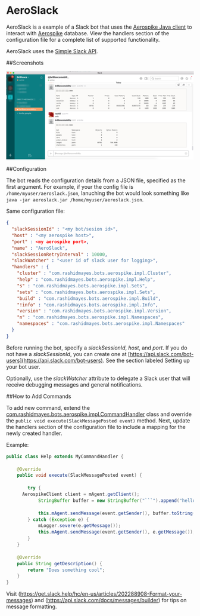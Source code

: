 # AeroSlack

AeroSlack is a example of a Slack bot that uses the [Aerospike Java client](http://www.aerospike.com/docs/client/java/) to interact with [Aerospike](http://www.aerospike.com) database. View the handlers section of the configuration file for a complete list of supported functionality.

AeroSlack uses the [Simple Slack API](https://github.com/Ullink/simple-slack-api).

##Screenshots

![](https://github.com/rashidmayes/AeroSlack/blob/master/screenshots/screenshot1.png)

##Configuration

The bot reads the configuration details from a JSON file, specified as the first argument. For example, if your the config file is `/home/myuser/aeroslack.json`, lanuching the bot would look something like `java -jar aeroslack.jar /home/myuser/aeroslack.json`.

Same configuration file:

```json
{
  "slackSessionId" : "<my bot/sesion id>",
  "host" : "<my aerospike host>",
  "port" : <my aerospike port>,
  "name" : "AeroSlack",
  "slackSessionRetryInterval" : 10000,
  "slackWatcher" : "<user id of slack user for logging>",
  "handlers" : {
    "cluster" : "com.rashidmayes.bots.aerospike.impl.Cluster",
    "help" : "com.rashidmayes.bots.aerospike.impl.Help",
    "s" : "com.rashidmayes.bots.aerospike.impl.Sets",
    "sets" : "com.rashidmayes.bots.aerospike.impl.Sets",
    "build" : "com.rashidmayes.bots.aerospike.impl.Build",
    "!info" : "com.rashidmayes.bots.aerospike.impl.Info",
    "version" : "com.rashidmayes.bots.aerospike.impl.Version",
    "n" : "com.rashidmayes.bots.aerospike.impl.Namespaces",
    "namespaces" : "com.rashidmayes.bots.aerospike.impl.Namespaces"
  }
}
```
Before running the bot, specify a *slackSessionId*, *host*, and *port*. If you do not have a *slackSessionId*, you can create one at [https://api.slack.com/bot-users](https://api.slack.com/bot-users). See the section labeled Setting up your bot user.

Optionally, use the *slackWatcher* attribute to delegate a Slack user that will receive debugging messages and general notifications.

##How to Add Commands

To add new command, extend the [com.rashidmayes.bots.aerospike.impl.CommandHandler](https://github.com/rashidmayes/AeroSlack/blob/master/src/main/java/com/rashidmayes/bots/aerospike/impl/CommandHandler.java) class and override the `public void execute(SlackMessagePosted event)` method. Next, update the handlers section of the configuration file to include a mapping for the newly created handler. 

Example:

```java
public class Help extends MyCommandHandler {
	
	@Override
	public void execute(SlackMessagePosted event) {
		
		try {		
      AerospikeClient client = mAgent.getClient();
			StringBuffer buffer = new StringBuffer("```").append("hello world").append("```\n");
			
			this.mAgent.sendMessage(event.getSender(), buffer.toString());
		} catch (Exception e) {
			mLogger.severe(e.getMessage());
			this.mAgent.sendMessage(event.getSender(), e.getMessage());
		}
	}
	
	@Override
	public String getDescription() {
		return "Does something cool";
	}
}
```
Visit (https://get.slack.help/hc/en-us/articles/202288908-Format-your-messages) and (https://api.slack.com/docs/messages/builder) for tips on message formatting.
